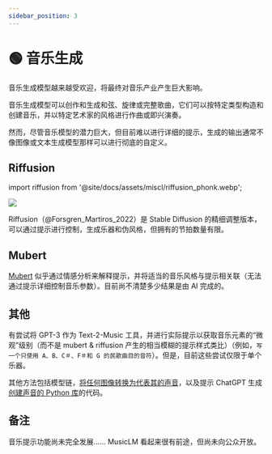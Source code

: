 ```yaml
---
sidebar_position: 3
---
```


# 🟢 音乐生成

音乐生成模型越来越受欢迎，将最终对音乐产业产生巨大影响。

音乐生成模型可以创作和生成和弦、旋律或完整歌曲，它们可以按特定类型构造和创建音乐，并以特定艺术家的风格进行作曲或即兴演奏。

然而，尽管音乐模型的潜力巨大，但目前难以进行详细的提示，生成的输出通常不像图像或文本生成模型那样可以进行彻底的自定义。

## Riffusion
import riffusion from '@site/docs/assets/miscl/riffusion_phonk.webp';

<div style={{textAlign: 'center'}}>
  <img src={riffusion} style={{width: "500px"}} />
</div>

Riffusion（@Forsgren_Martiros_2022）是 Stable Diffusion 的精细调整版本，可以通过提示进行控制，生成乐器和伪风格，但拥有的节拍数量有限。

## Mubert

[Mubert](https://mubert.com/) 似乎通过情感分析来解释提示，并将适当的音乐风格与提示相关联（无法通过提示详细控制音乐参数）。目前尚不清楚多少结果是由 AI 完成的。

## 其他

有尝试将 GPT-3 作为 Text-2-Music 工具，并进行实际提示以获取音乐元素的“微观”级别（而不是 mubert & riffusion 产生的相当模糊的提示样式类比）（例如，`写一个只使用 A、B、C＃、F＃和 G 的民歌曲目的音符`）。但是，目前这些尝试仅限于单个乐器。

其他方法包括模型链，[将任何图像转换为代表其的声音](https://huggingface.co/spaces/fffiloni/img-to-music)，以及提示 ChatGPT 生成[创建声音的 Python 库](https://twitter.com/teropa/status/1598713756074246145)的代码。

## 备注

音乐提示功能尚未完全发展...... MusicLM 看起来很有前途，但尚未向公众开放。